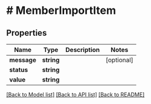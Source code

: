 # # MemberImportItem

## Properties

Name | Type | Description | Notes
------------ | ------------- | ------------- | -------------
**message** | **string** |  | [optional]
**status** | **string** |  |
**value** | **string** |  |

[[Back to Model list]](../../README.md#models) [[Back to API list]](../../README.md#endpoints) [[Back to README]](../../README.md)
